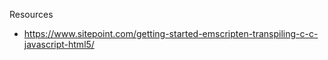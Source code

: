 
Resources

 * https://www.sitepoint.com/getting-started-emscripten-transpiling-c-c-javascript-html5/
